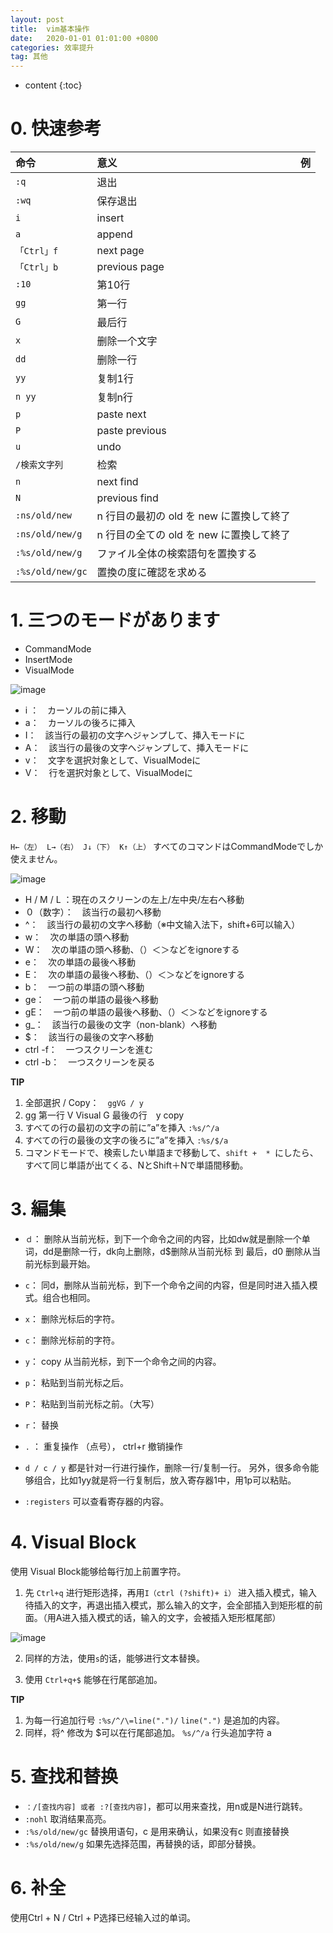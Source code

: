 ```yaml
---
layout: post
title:  vim基本操作
date:   2020-01-01 01:01:00 +0800
categories: 效率提升
tag: 其他
---
```

* content
{:toc}

# 0. 快速参考

|命令           |意义           |例     |
|:--            |:--            |:--:   |
|`:q`           |退出           |       |
|`:wq`          |保存退出       |       |
|`i`            |insert         |       |
|`a`            |append         |       |
|`「Ctrl」f `   |next page      |       |
|`「Ctrl」b`    |previous page  |       |
|`:10`          |第10行         |       |
|`gg`           |第一行         |       |
|`G`            |最后行         |       |
|`x`            |删除一个文字   |       |
|`dd`           |删除一行       |       |
|`yy`           |复制1行        |       |
|`n yy`         |复制n行        |       |
|`p`            |paste next     |       |
|`P`            |paste previous |       |
|`u`            |undo           |       |
|`/検索文字列`  |检索           |       |
|`n`            |next find      |       |
|`N`            |previous find  |       |
|`:ns/old/new`  |n 行目の最初の old を new に置換して終了       |       |
|`:ns/old/new/g`|n 行目の全ての old を new に置換して終了       |       |
|`:%s/old/new/g`|ファイル全体の検索語句を置換する               |       |
|`:%s/old/new/gc`|置換の度に確認を求める                        |       |


# 1. 三つのモードがあります
- CommandMode
- InsertMode
- VisualMode

![image](https://qiita-image-store.s3.amazonaws.com/0/177240/4d8d40a8-ad17-da61-fb4c-0666ac81007b.png)

- i ：　カーソルの前に挿入
- a：　カーソルの後ろに挿入
- I：　該当行の最初の文字へジャンプして、挿入モードに
- A：　該当行の最後の文字へジャンプして、挿入モードに
- v：　文字を選択対象として、VisualModeに
- V：　行を選択対象として、VisualModeに

# 2.  移動
`H←（左）`　`L→（右）`　`J↓（下）`　`K↑（上）` すべてのコマンドはCommandModeでしか使えません。

![image](https://qiita-image-store.s3.amazonaws.com/0/177240/f2af5f69-46fe-8fe2-e370-24f14ef5dd95.png)

- H / M / L ：現在のスクリーンの左上/左中央/左右へ移動		
- ０（数字）：　該当行の最初へ移動
- ^：　該当行の最初の文字へ移動（※中文输入法下，shift+6可以输入）
- w：　次の単語の頭へ移動
- W：　次の単語の頭へ移動、（）＜＞などをignoreする
- e：　次の単語の最後へ移動
- E：　次の単語の最後へ移動、（）＜＞などをignoreする
- b：　一つ前の単語の頭へ移動
- ge：　一つ前の単語の最後へ移動
- gE：　一つ前の単語の最後へ移動、（）＜＞などをignoreする
- g_：　該当行の最後の文字（non-blank）へ移動
- $：　該当行の最後の文字へ移動
- ctrl -f：　一つスクリーンを進む
- ctrl -b：　一つスクリーンを戻る

**TIP**
1. 全部選択 / Copy：　`ggVG / y`
2. gg 第一行 V Visual G 最後の行　y copy
3. すべての行の最初の文字の前に”a”を挿入 `:%s/^/a`
4. すべての行の最後の文字の後ろに”a”を挿入 `:%s/$/a`
5. コマンドモードで、検索したい単語まで移動して、`shift + 	* `にしたら、すべて同じ単語が出てくる、NとShift＋Nで単語間移動。

# 3. 編集

- `ｄ`： 	删除从当前光标，到下一个命令之间的内容，比如dw就是删除一个单词，dd是删除一行，dk向上删除，d$删除从当前光标 到 最后，d0 删除从当前光标到最开始。
- `c`：	 同d，删除从当前光标，到下一个命令之间的内容，但是同时进入插入模式。组合也相同。
- `x`： 	删除光标后的字符。
- `c`： 	删除光标前的字符。
　
- `y`： copy 从当前光标，到下一个命令之间的内容。
- `p`： 粘贴到当前光标之后。
- `P`： 粘贴到当前光标之前。（大写）

- `r`： 替换
- `.` ： 重复操作 （点号）， 	ctrl+r 撤销操作

- `d / c / y` 都是针对一行进行操作，删除一行/复制一行。
另外，很多命令能够组合，比如1yy就是将一行复制后，放入寄存器1中，用1p可以粘贴。
- `:registers` 可以查看寄存器的内容。

# 4. Visual Block
使用 Visual Block能够给每行加上前置字符。

1. 先 `Ctrl+q` 进行矩形选择，再用`I（ctrl (?shift)+ i）` 进入插入模式，输入待插入的文字，再退出插入模式，那么输入的文字，会全部插入到矩形框的前面。（用A进入插入模式的话，输入的文字，会被插入矩形框尾部）

![image](https://qiita-image-store.s3.amazonaws.com/0/177240/87732d97-2a6d-bc14-daa4-062521a56343.png)

2. 同样的方法，使用`s`的话，能够进行文本替换。

3. 使用 `Ctrl+q+$` 能够在行尾部追加。

**TIP**
1. 为每一行追加行号 `:%s/^/\=line(".")/`  	`line(".")` 是追加的内容。
2. 同样，将^ 修改为 $可以在行尾部追加。 `%s/^/a` 行头追加字符 a

# 5. 查找和替换

- `：/[查找内容] 或者 :?[查找内容]`，都可以用来查找，用n或是N进行跳转。
- `:nohl` 	取消结果高亮。
- `:%s/old/new/gc`   	替换用语句，c 是用来确认，如果没有c 则直接替换
- `:%s/old/new/g`   	如果先选择范围，再替换的话，即部分替换。

# 6. 补全

使用Ctrl + N / Ctrl + P选择已经输入过的单词。
